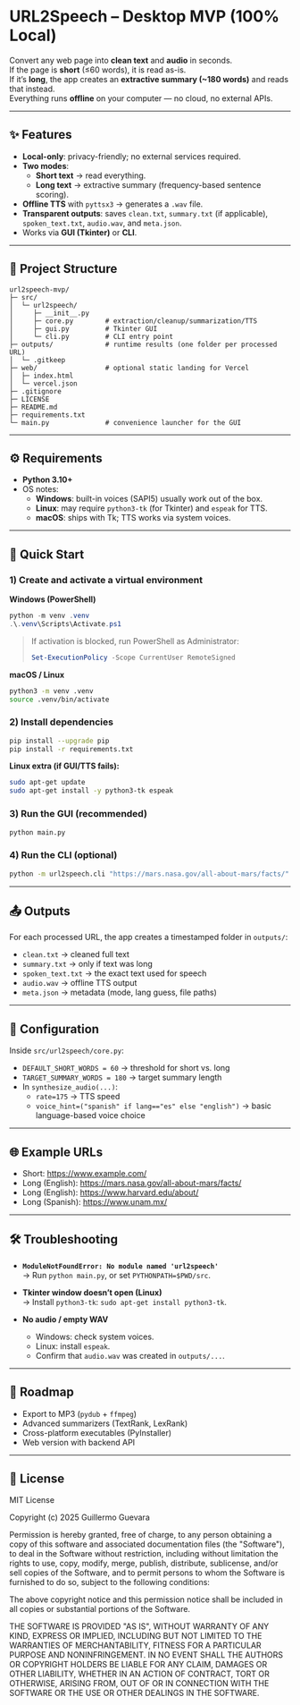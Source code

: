 # URL2Speech – Desktop MVP (100% Local)

Convert any web page into **clean text** and **audio** in seconds.  
If the page is **short** (≤60 words), it is read as-is.  
If it’s **long**, the app creates an **extractive summary (~180 words)** and reads that instead.  
Everything runs **offline** on your computer — no cloud, no external APIs.

---

## ✨ Features
- **Local-only**: privacy-friendly; no external services required.
- **Two modes**:
  - **Short text** → read everything.
  - **Long text** → extractive summary (frequency-based sentence scoring).
- **Offline TTS** with `pyttsx3` → generates a `.wav` file.
- **Transparent outputs**: saves `clean.txt`, `summary.txt` (if applicable), `spoken_text.txt`, `audio.wav`, and `meta.json`.
- Works via **GUI (Tkinter)** or **CLI**.

---

## 📂 Project Structure
```
url2speech-mvp/
├─ src/
│  └─ url2speech/
│     ├─ __init__.py
│     ├─ core.py        # extraction/cleanup/summarization/TTS
│     ├─ gui.py         # Tkinter GUI
│     └─ cli.py         # CLI entry point
├─ outputs/             # runtime results (one folder per processed URL)
│  └─ .gitkeep
├─ web/                 # optional static landing for Vercel
│  ├─ index.html
│  └─ vercel.json
├─ .gitignore
├─ LICENSE
├─ README.md
├─ requirements.txt
└─ main.py              # convenience launcher for the GUI
```

---

## ⚙️ Requirements
- **Python 3.10+**
- OS notes:
  - **Windows**: built-in voices (SAPI5) usually work out of the box.
  - **Linux**: may require `python3-tk` (for Tkinter) and `espeak` for TTS.
  - **macOS**: ships with Tk; TTS works via system voices.

---

## 🚀 Quick Start

### 1) Create and activate a virtual environment

**Windows (PowerShell)**
```powershell
python -m venv .venv
.\.venv\Scripts\Activate.ps1
```

> If activation is blocked, run PowerShell as Administrator:
> ```powershell
> Set-ExecutionPolicy -Scope CurrentUser RemoteSigned
> ```

**macOS / Linux**
```bash
python3 -m venv .venv
source .venv/bin/activate
```

### 2) Install dependencies
```bash
pip install --upgrade pip
pip install -r requirements.txt
```

**Linux extra (if GUI/TTS fails):**
```bash
sudo apt-get update
sudo apt-get install -y python3-tk espeak
```

### 3) Run the GUI (recommended)
```bash
python main.py
```

### 4) Run the CLI (optional)
```bash
python -m url2speech.cli "https://mars.nasa.gov/all-about-mars/facts/" --show=summary
```

---

## 📤 Outputs
For each processed URL, the app creates a timestamped folder in `outputs/`:

- `clean.txt` → cleaned full text  
- `summary.txt` → only if text was long  
- `spoken_text.txt` → the exact text used for speech  
- `audio.wav` → offline TTS output  
- `meta.json` → metadata (mode, lang guess, file paths)  

---

## 🔧 Configuration
Inside `src/url2speech/core.py`:
- `DEFAULT_SHORT_WORDS = 60` → threshold for short vs. long
- `TARGET_SUMMARY_WORDS = 180` → target summary length
- In `synthesize_audio(...)`:
  - `rate=175` → TTS speed
  - `voice_hint=("spanish" if lang=="es" else "english")` → basic language-based voice choice

---

## 🌐 Example URLs
- Short: https://www.example.com/  
- Long (English): https://mars.nasa.gov/all-about-mars/facts/  
- Long (English): https://www.harvard.edu/about/  
- Long (Spanish): https://www.unam.mx/  

---

## 🛠️ Troubleshooting
- **`ModuleNotFoundError: No module named 'url2speech'`**  
  → Run `python main.py`, or set `PYTHONPATH=$PWD/src`.

- **Tkinter window doesn’t open (Linux)**  
  → Install `python3-tk`: `sudo apt-get install python3-tk`.

- **No audio / empty WAV**  
  - Windows: check system voices.  
  - Linux: install `espeak`.  
  - Confirm that `audio.wav` was created in `outputs/...`.  

---

## 📌 Roadmap
- Export to MP3 (`pydub` + `ffmpeg`)  
- Advanced summarizers (TextRank, LexRank)  
- Cross-platform executables (PyInstaller)  
- Web version with backend API  

---

## 📄 License

MIT License

Copyright (c) 2025 Guillermo Guevara

Permission is hereby granted, free of charge, to any person obtaining a copy
of this software and associated documentation files (the "Software"), to deal
in the Software without restriction, including without limitation the rights
to use, copy, modify, merge, publish, distribute, sublicense, and/or sell
copies of the Software, and to permit persons to whom the Software is
furnished to do so, subject to the following conditions:

The above copyright notice and this permission notice shall be included in all
copies or substantial portions of the Software.

THE SOFTWARE IS PROVIDED "AS IS", WITHOUT WARRANTY OF ANY KIND, EXPRESS OR
IMPLIED, INCLUDING BUT NOT LIMITED TO THE WARRANTIES OF MERCHANTABILITY,
FITNESS FOR A PARTICULAR PURPOSE AND NONINFRINGEMENT. IN NO EVENT SHALL THE
AUTHORS OR COPYRIGHT HOLDERS BE LIABLE FOR ANY CLAIM, DAMAGES OR OTHER
LIABILITY, WHETHER IN AN ACTION OF CONTRACT, TORT OR OTHERWISE, ARISING FROM,
OUT OF OR IN CONNECTION WITH THE SOFTWARE OR THE USE OR OTHER DEALINGS IN THE
SOFTWARE.
